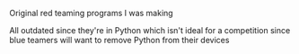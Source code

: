 Original red teaming programs I was making

All outdated since they're in Python which isn't ideal for a competition since blue teamers will want to remove Python from their devices